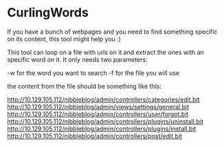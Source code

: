 # CurlingWords

If you have a bunch of webpages and you need to find something specific on its content, this tool might help you :) 

This tool can loop on a file with urls on it and extract the ones with an specific word on it.
It only needs two parameters:

-w for the word you want to search
-f for the file you will use

the content from the file should be something like this:

http://10.129.105.112/nibbleblog/admin/controllers/categories/edit.bit
http://10.129.105.112/nibbleblog/admin/views/settings/general.bit
http://10.129.105.112/nibbleblog/admin/controllers/user/forgot.bit
http://10.129.105.112/nibbleblog/admin/controllers/plugins/uninstall.bit
http://10.129.105.112/nibbleblog/admin/controllers/plugins/install.bit
http://10.129.105.112/nibbleblog/admin/controllers/post/edit.bit
